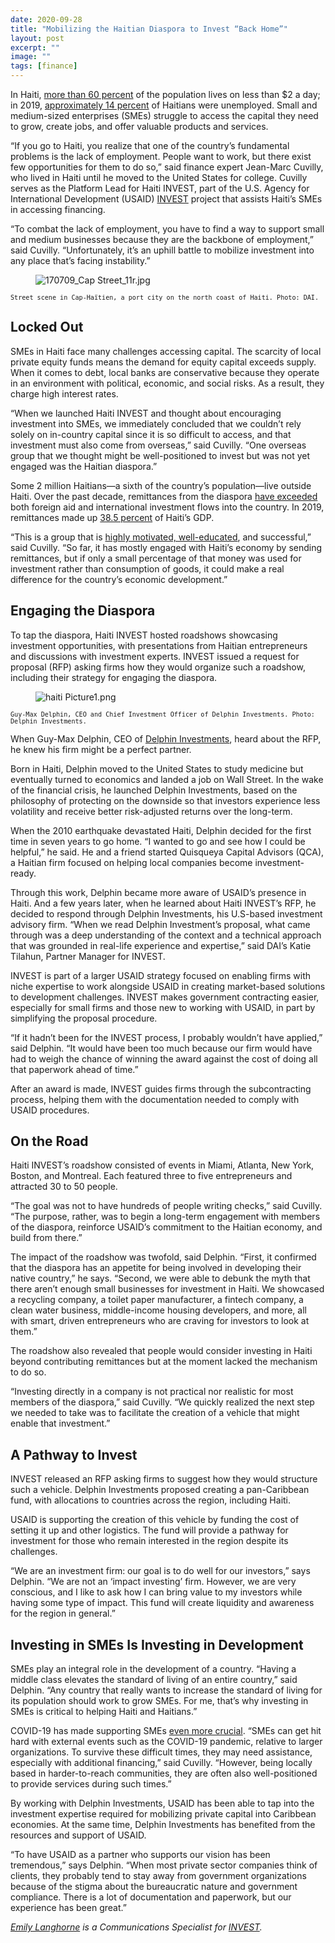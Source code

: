 ```yaml
---
date: 2020-09-28
title: "Mobilizing the Haitian Diaspora to Invest “Back Home”"
layout: post
excerpt: ""
image: ""
tags: [finance]
---
```

<p>In Haiti, <a href="https://www.worldbank.org/en/country/haiti/overview">more than 60 percent</a> of the population lives on less than $2 a day; in 2019, <a href="https://www.macrotrends.net/countries/HTI/haiti/unemployment-rate#:~:text=Unemployment%20refers%20to%20the%20share,a%200.14%25%20decline%20from%202017.">approximately 14 percent</a> of Haitians were unemployed. Small and medium-sized enterprises (SMEs) struggle to access the capital they need to grow, create jobs, and offer valuable products and services.</p><p>“If you go to Haiti, you realize that one of the country’s fundamental problems is the lack of employment. People want to work, but there exist few opportunities for them to do so,” said finance expert Jean-Marc Cuvilly, who lived in Haiti until he moved to the United States for college. Cuvilly serves as the Platform Lead for Haiti INVEST, part of the U.S. Agency for International Development (USAID) <a href="https://www.dai.com/our-work/projects/worldwide-the-invest-project">INVEST</a> project that assists Haiti’s SMEs in accessing financing.</p><p>“To combat the lack of employment, you have to find a way to support small and medium businesses because they are the backbone of employment,” said Cuvilly. “Unfortunately, it’s an uphill battle to mobilize investment into any place that’s facing instability.”</p><figure class="kg-card kg-image-card"><img src="https://pubs.ghost.io/uploads/170709_Cap%20Street_11r.jpg" class="kg-image" alt="170709_Cap Street_11r.jpg" loading="lazy"></figure><p><code><code>Street scene in Cap-Haïtien, a port city on the north coast of Haiti. Photo: DAI.</code></code></p><h2 id="locked-out">Locked Out</h2><p>SMEs in Haiti face many challenges accessing capital. The scarcity of local private equity funds means the demand for equity capital exceeds supply. When it comes to debt, local banks are conservative because they operate in an environment with political, economic, and social risks. As a result, they charge high interest rates.</p><p>“When we launched Haiti INVEST and thought about encouraging investment into SMEs, we immediately concluded that we couldn’t rely solely on in-country capital since it is so difficult to access, and that investment must also come from overseas,” said Cuvilly. “One overseas group that we thought might be well-positioned to invest but was not yet engaged was the Haitian diaspora.”</p><p>Some 2 million Haitians—a sixth of the country’s population—live outside Haiti. Over the past decade, remittances from the diaspora <a href="https://www.odi.org/publications/300-remittances-crises-haiti-case-study">have exceeded</a> both foreign aid and international investment flows into the country. In 2019, remittances made up <a href="https://data.worldbank.org/indicator/BX.TRF.PWKR.DT.GD.ZS?locations=HT">38.5 percent</a> of Haiti’s GDP.</p><p>“This is a group that is <a href="https://www.migrationpolicy.org/article/haitian-immigrants-united-states-2015">highly motivated, well-educated</a>, and successful,” said Cuvilly. “So far, it has mostly engaged with Haiti’s economy by sending remittances, but if only a small percentage of that money was used for investment rather than consumption of goods, it could make a real difference for the country’s economic development.”</p><h2 id="engaging-the-diaspora">Engaging the Diaspora</h2><p>To tap the diaspora, Haiti INVEST hosted roadshows showcasing investment opportunities, with presentations from Haitian entrepreneurs and discussions with investment experts. INVEST issued a request for proposal (RFP) asking firms how they would organize such a roadshow, including their strategy for engaging the diaspora.</p><figure class="kg-card kg-image-card"><img src="https://pubs.ghost.io/uploads/haiti%20Picture1.png" class="kg-image" alt="haiti Picture1.png" loading="lazy"></figure><p><code><code>Guy-Max Delphin, CEO and Chief Investment Officer of Delphin Investments. Photo: Delphin Investments.</code></code></p><p>When Guy-Max Delphin, CEO of <a href="http://www.delphininvest.com/">Delphin Investments</a>, heard about the RFP, he knew his firm might be a perfect partner.</p><p>Born in Haiti, Delphin moved to the United States to study medicine but eventually turned to economics and landed a job on Wall Street. In the wake of the financial crisis, he launched Delphin Investments, based on the philosophy of protecting on the downside so that investors experience less volatility and receive better risk-adjusted returns over the long-term.</p><p>When the 2010 earthquake devastated Haiti, Delphin decided for the first time in seven years to go home. “I wanted to go and see how I could be helpful,” he said. He and a friend started Quisqueya Capital Advisors (QCA), a Haitian firm focused on helping local companies become investment-ready.</p><p>Through this work, Delphin became more aware of USAID’s presence in Haiti. And a few years later, when he learned about Haiti INVEST’s RFP, he decided to respond through Delphin Investments, his U.S-based investment advisory firm. “When we read Delphin Investment’s proposal, what came through was a deep understanding of the context and a technical approach that was grounded in real-life experience and expertise,” said DAI’s Katie Tilahun, Partner Manager for INVEST.</p><p>INVEST is part of a larger USAID strategy focused on enabling firms with niche expertise to work alongside USAID in creating market-based solutions to development challenges. INVEST makes government contracting easier, especially for small firms and those new to working with USAID, in part by simplifying the proposal procedure.</p><p>“If it hadn’t been for the INVEST process, I probably wouldn’t have applied,” said Delphin. “It would have been too much because our firm would have had to weigh the chance of winning the award against the cost of doing all that paperwork ahead of time.”</p><p>After an award is made, INVEST guides firms through the subcontracting process, helping them with the documentation needed to comply with USAID procedures.</p><h2 id="on-the-road">On the Road</h2><p>Haiti INVEST’s roadshow consisted of events in Miami, Atlanta, New York, Boston, and Montreal. Each featured three to five entrepreneurs and attracted 30 to 50 people.</p><p>“The goal was not to have hundreds of people writing checks,” said Cuvilly. “The purpose, rather, was to begin a long-term engagement with members of the diaspora, reinforce USAID’s commitment to the Haitian economy, and build from there.”</p><p>The impact of the roadshow was twofold, said Delphin. “First, it confirmed that the diaspora has an appetite for being involved in developing their native country,” he says. “Second, we were able to debunk the myth that there aren’t enough small businesses for investment in Haiti. We showcased a recycling company, a toilet paper manufacturer, a fintech company, a clean water business, middle-income housing developers, and more, all with smart, driven entrepreneurs who are craving for investors to look at them.”</p><p>The roadshow also revealed that people would consider investing in Haiti beyond contributing remittances but at the moment lacked the mechanism to do so.</p><p>“Investing directly in a company is not practical nor realistic for most members of the diaspora,” said Cuvilly. “We quickly realized the next step we needed to take was to facilitate the creation of a vehicle that might enable that investment.”</p><h2 id="a-pathway-to-invest">A Pathway to Invest</h2><p>INVEST released an RFP asking firms to suggest how they would structure such a vehicle. Delphin Investments proposed creating a pan-Caribbean fund, with allocations to countries across the region, including Haiti.</p><p>USAID is supporting the creation of this vehicle by funding the cost of setting it up and other logistics. The fund will provide a pathway for investment for those who remain interested in the region despite its challenges.</p><p>“We are an investment firm: our goal is to do well for our investors,” says Delphin. “We are not an ‘impact investing’ firm. However, we are very conscious, and I like to ask how I can bring value to my investors while having some type of impact. This fund will create liquidity and awareness for the region in general.”</p><h2 id="investing-in-smes-is-investing-in-development">Investing in SMEs Is Investing in Development</h2><p>SMEs play an integral role in the development of a country. “Having a middle class elevates the standard of living of an entire country,” said Delphin. “Any country that really wants to increase the standard of living for its population should work to grow SMEs. For me, that’s why investing in SMEs is critical to helping Haiti and Haitians.”</p><p>COVID-19 has made supporting SMEs <a href="https://dai-global-developments.com/articles/usaid-projects-assisting-small-firms-affected-by-covid-19?utm_source=daidotcom">even more crucial</a>. “SMEs can get hit hard with external events such as the COVID-19 pandemic, relative to larger organizations. To survive these difficult times, they may need assistance, especially with additional financing,” said Cuvilly. “However, being locally based in harder-to-reach communities, they are often also well-positioned to provide services during such times.”</p><p>By working with Delphin Investments, USAID has been able to tap into the investment expertise required for mobilizing private capital into Caribbean economies. At the same time, Delphin Investments has benefited from the resources and support of USAID.</p><p>“To have USAID as a partner who supports our vision has been tremendous,” says Delphin. “When most private sector companies think of clients, they probably tend to stay away from government organizations because of the stigma about the bureaucratic nature and government compliance. There is a lot of documentation and paperwork, but our experience has been great.”</p><p><em><a href="https://www.linkedin.com/in/emily-langhorne-6307b956/">Emily Langhorne</a> is a Communications Specialist for <a href="https://www.usaid.gov/INVEST">INVEST</a>.</em></p>
  